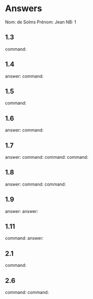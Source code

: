 # Answers

Nom: de Solms
Prénom: Jean
NB: 1

## 1.3
command:

## 1.4
answer:
command:

## 1.5
command:

## 1.6
answer:
command:

## 1.7
answer:
command:
command:
command:

## 1.8
answer:
command:
command:

## 1.9
answer:
answer:

## 1.11
command:
answer:


## 2.1
command:

## 2.6
command:
command:
